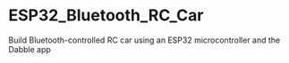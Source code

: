 # ESP32_Bluetooth_RC_Car
 Build Bluetooth-controlled RC car using an ESP32 microcontroller and the Dabble app
